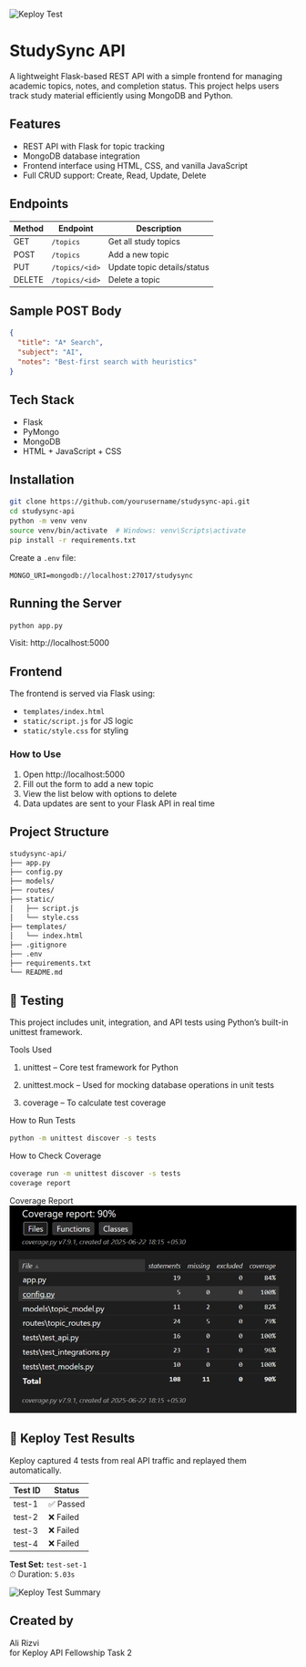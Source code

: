 ![Keploy Test](https://github.com/AliRizvi433/studysync-api/actions/workflows/keploy.yml/badge.svg)

# StudySync API

A lightweight Flask-based REST API with a simple frontend for managing academic topics, notes, and completion status. This project helps users track study material efficiently using MongoDB and Python.

## Features

- REST API with Flask for topic tracking
- MongoDB database integration
- Frontend interface using HTML, CSS, and vanilla JavaScript
- Full CRUD support: Create, Read, Update, Delete

## Endpoints

| Method | Endpoint            | Description                     |
|--------|---------------------|---------------------------------|
| GET    | `/topics`           | Get all study topics            |
| POST   | `/topics`           | Add a new topic                 |
| PUT    | `/topics/<id>`      | Update topic details/status     |
| DELETE | `/topics/<id>`      | Delete a topic                  |

## Sample POST Body

```json
{
  "title": "A* Search",
  "subject": "AI",
  "notes": "Best-first search with heuristics"
}
```

## Tech Stack

- Flask
- PyMongo
- MongoDB
- HTML + JavaScript + CSS

## Installation

```bash
git clone https://github.com/yourusername/studysync-api.git
cd studysync-api
python -m venv venv
source venv/bin/activate  # Windows: venv\Scripts\activate
pip install -r requirements.txt
```

Create a `.env` file:
```env
MONGO_URI=mongodb://localhost:27017/studysync
```

## Running the Server

```bash
python app.py
```

Visit: http://localhost:5000

## Frontend

The frontend is served via Flask using:

- `templates/index.html`
- `static/script.js` for JS logic
- `static/style.css` for styling

### How to Use

1. Open http://localhost:5000
2. Fill out the form to add a new topic
3. View the list below with options to delete
4. Data updates are sent to your Flask API in real time

## Project Structure

```
studysync-api/
├── app.py
├── config.py
├── models/
├── routes/
├── static/
│   ├── script.js
│   └── style.css
├── templates/
│   └── index.html
├── .gitignore
├── .env
├── requirements.txt
└── README.md
```

## 🧪 Testing
This project includes unit, integration, and API tests using Python’s built-in unittest framework.

Tools Used

  1. unittest – Core test framework for Python

  2. unittest.mock – Used for mocking database operations in unit tests

  3. coverage – To calculate test coverage

How to Run Tests

```bash
python -m unittest discover -s tests
```

How to Check Coverage
```bash
coverage run -m unittest discover -s tests
coverage report
```

Coverage Report
    ![My Screenshot](screenshot.png)


## 🧪 Keploy Test Results

Keploy captured 4 tests from real API traffic and replayed them automatically.

| Test ID   | Status  |
|-----------|---------|
| test-1    | ✅ Passed |
| test-2    | ❌ Failed |
| test-3    | ❌ Failed |
| test-4    | ❌ Failed |

**Test Set:** `test-set-1`  
⏱ Duration: `5.03s`  

![Keploy Test Summary](assets/keploy-test-summary.png)


## Created by
Ali Rizvi  
for Keploy API Fellowship Task 2  